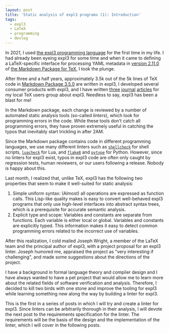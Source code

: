 ```yaml
---
layout: post
title: 'Static analysis of expl3 programs (1): Introduction'
tags:
  - expl3
  - LaTeX
  - programming
  - devlog
---
```


In 2021, I used [the expl3 programming language][7] for the first time in my life. I had already been eyeing expl3 for some time and when it came to defining a LaTeX-specific interface for processing YAML metadata in [version 2.11.0][1] of [the Markdown Package for TeX][2], I took the plunge.

After three and a half years, approximately 3.5k out of the 5k lines of TeX code in [Markdown Package 3.5.0][3] are written in expl3, I developed several consumer products with expl3, and I have written [three][4] [journal][5] [articles][6] for my local TeX users group about expl3. Needless to say, expl3 has been a blast for me!

In the Markdown package, each change is reviewed by a number of automated static analysis tools (so-called *linters*), which look for programming errors in the code. While these tools don't catch all programming errors, they have proven extremely useful in catching the typos that inevitably start trickling in after 2AM.

Since the Markdown package contains code in different programming languages, we use many different linters such as [`shellcheck`][8] for shell scripts, [`luacheck`][9] for Lua, and [`flake8`][10] and [`pytype`][11] for Python. However, since no linters for expl3 exist, typos in expl3 code are often only caught by regression tests, human reviewers, or our users following a release. Nobody is happy about this.

Last month, I realized that, unlike TeX, expl3 has the following two properties that seem to make it well-suited for static analysis:

1. Simple uniform syntax: (Almost) all operations are expressed as function calls. This Lisp-like quality makes is easy to convert well-behaved expl3 programs that only use high-level interfaces into abstract syntax trees, which is a prerequisite for accurate semantic analysis.
2. Explicit type and scope: Variables and constants are separate from functions. Each variable is either local or global. Variables and constants are explicitly typed. This information makes it easy to detect common programming errors related to the incorrect use of variables.

After this realization, I cold mailed Joseph Wright, a member of the LaTeX team and the principal author of expl3, with a project proposal for an expl3 linter. Joseph humored me, appraised the project as "very interesting if challenging", and made some suggestions about the directions of the project.

I have a background in formal language theory and compiler design and I have always wanted to have a pet project that would allow me to learn more about the related fields of software verification and analysis. Therefore, I decided to kill two birds with one stone and improve the tooling for expl3 while learning something new along the way by building a linter for expl3.

This is the first in a series of posts in which I will try and create a linter for expl3. Since linters can be arbitrarily thorough in their analysis, I will devote the next post to the requirements specification for the linter. The requirements will be the basis of the design and the implementation of the linter, which I will cover in the following posts.

 [1]: https://github.com/Witiko/markdown/releases/tag/2.11.0
 [2]: https://ctan.org/pkg/markdown
 [3]: https://github.com/Witiko/markdown/releases/tag/3.5.0
 [4]: http://dx.doi.org/10.5300/2022-1-4/35
 [5]: http://dx.doi.org/10.5300/2023-1-2/3
 [6]: http://dx.doi.org/10.5300/2023-3-4/153
 [7]: http://mirrors.ctan.org/macros/latex/required/l3kernel/expl3.pdf
 [8]: https://www.shellcheck.net/
 [9]: https://github.com/mpeterv/luacheck
 [10]: https://pypi.org/project/flake8/
 [11]: https://pypi.org/project/pytype/
 [12]: https://twitter.com/tvitecnik/status/1774781689362784627
 [13]: https://twitter.com/tvitecnik/status/1774781719498956810
 [14]: https://twitter.com/tvitecnik/status/1774781790386860488
 [15]: https://twitter.com/tvitecnik/status/1774781824453005577
